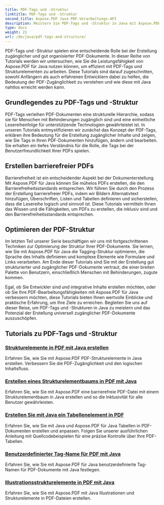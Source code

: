 ```yaml
---
title: PDF-Tags und -Struktur
linktitle: PDF-Tags und -Struktur
second_title: Aspose.PDF Java PDF-Verarbeitungs-API
description: Meistern Sie PDF-Tags und -Struktur in Java mit Aspose.PDF für Java-Tutorials. Erstellen Sie mühelos zugängliche und organisierte PDFs.
type: docs
weight: 21
url: /de/java/pdf-tags-and-structure/
---
```

PDF-Tags und -Struktur spielen eine entscheidende Rolle bei der Erstellung zugänglicher und gut organisierter PDF-Dokumente. In dieser Reihe von Tutorials werden wir untersuchen, wie Sie die Leistungsfähigkeit von Aspose.PDF für Java nutzen können, um effizient mit PDF-Tags und Strukturelementen zu arbeiten. Diese Tutorials sind darauf zugeschnitten, sowohl Anfängern als auch erfahrenen Entwicklern dabei zu helfen, die Bedeutung der PDF-Zugänglichkeit zu verstehen und wie diese mit Java nahtlos erreicht werden kann.

## Grundlegendes zu PDF-Tags und -Struktur

PDF-Tags verleihen PDF-Dokumenten eine strukturelle Hierarchie, sodass sie für Menschen mit Behinderungen zugänglich sind und eine einheitliche Lesereihenfolge für unterstützende Technologien gewährleistet ist. In unseren Tutorials entmystifizieren wir zunächst das Konzept der PDF-Tags, erklären ihre Bedeutung für die Erstellung zugänglicher Inhalte und zeigen, wie Sie Tags in Ihren PDF-Dokumenten hinzufügen, ändern und bearbeiten. Sie erhalten ein tiefes Verständnis für die Rolle, die Tags bei der Benutzerfreundlichkeit Ihrer PDFs spielen.

## Erstellen barrierefreier PDFs

Barrierefreiheit ist ein entscheidender Aspekt bei der Dokumenterstellung. Mit Aspose.PDF für Java können Sie mühelos PDFs erstellen, die den Barrierefreiheitsstandards entsprechen. Wir führen Sie durch den Prozess der Erstellung barrierefreier PDFs, indem wir Bildern Alternativtext hinzufügen, Überschriften, Listen und Tabellen definieren und sicherstellen, dass die Lesereihe logisch und sinnvoll ist. Diese Tutorials vermitteln Ihnen das Wissen und die Fähigkeiten, um PDFs zu erstellen, die inklusiv sind und den Barrierefreiheitsstandards entsprechen.

## Optimieren der PDF-Struktur

Im letzten Teil unserer Serie beschäftigen wir uns mit fortgeschrittenen Techniken zur Optimierung der Struktur Ihrer PDF-Dokumente. Sie lernen, wie Sie mit Aspose.PDF für Java die Tagging-Struktur optimieren, die Sprache des Inhalts definieren und komplexe Elemente wie Formulare und Links verarbeiten. Am Ende dieser Tutorials sind Sie mit der Erstellung gut strukturierter und zugänglicher PDF-Dokumente vertraut, die einer breiten Palette von Benutzern, einschließlich Menschen mit Behinderungen, zugute kommen.

Egal, ob Sie Entwickler sind und integrative Inhalte erstellen möchten, oder ob Sie Ihre PDF-Bearbeitungsfähigkeiten mit Aspose.PDF für Java verbessern möchten, diese Tutorials bieten Ihnen wertvolle Einblicke und praktische Erfahrung, um Ihre Ziele zu erreichen. Begleiten Sie uns auf dieser Reise, um PDF-Tags und -Strukturen in Java zu meistern und das Potenzial der Erstellung universell zugänglicher PDF-Dokumente auszuschöpfen.

## Tutorials zu PDF-Tags und -Struktur
### [Strukturelemente in PDF mit Java erstellen](./create-structure-element-in-pdf-using-java/)
Erfahren Sie, wie Sie mit Aspose.PDF PDF-Strukturelemente in Java erstellen. Verbessern Sie die PDF-Zugänglichkeit und den logischen Inhaltsfluss.
### [Erstellen eines Strukturelementbaums in PDF mit Java](./create-structure-element-tree-in-pdf-using-java/)
Erfahren Sie, wie Sie mit Aspose.PDF eine barrierefreie PDF-Datei mit einem Strukturelementbaum in Java erstellen und so die Inklusivität für alle Benutzer gewährleisten.
### [Erstellen Sie mit Java ein Tabellenelement in PDF](./create-table-element-in-pdf-using-java/)
Erfahren Sie, wie Sie mit Java und Aspose.PDF für Java Tabellen in PDF-Dokumenten erstellen und anpassen. Folgen Sie unserer ausführlichen Anleitung mit Quellcodebeispielen für eine präzise Kontrolle über Ihre PDF-Tabellen.
### [Benutzerdefinierter Tag-Name für PDF mit Java](./custom-tag-name-for-pdf-using-java/)
Erfahren Sie, wie Sie mit Aspose.PDF für Java benutzerdefinierte Tag-Namen für PDF-Dokumente mit Java festlegen.
### [Illustrationsstrukturelemente in PDF mit Java](./illustration-structure-elements-in-pdf-using-java/)
Erfahren Sie, wie Sie mit Aspose.PDF mit Java Illustrationen und Strukturelemente in PDF-Dateien erstellen.